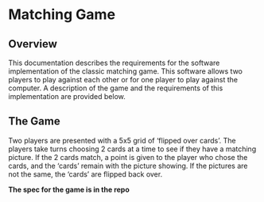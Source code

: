 # Matching Game

## Overview
This documentation describes the requirements for the software implementation of the classic matching game. This software allows two players to play against each other or for one player to play against the computer. A description of the game and the requirements of this implementation are provided below.

## The Game
Two players are presented with a 5x5 grid of ‘flipped over cards’. The players take turns choosing 2 cards at a time to see if they have a matching picture. If the 2 cards match, a point is given to the player who chose the cards, and the ‘cards’ remain with the picture showing. If the pictures are not the same, the ‘cards’ are flipped back over.

**The spec for the game is in the repo** 

